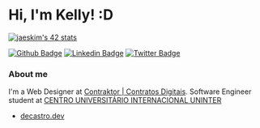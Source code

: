 # Hi, I'm Kelly! :D
[![jaeskim's 42 stats](https://badge42.herokuapp.com/api/stats/kechrist?cursus=Basecamp)](https://github.com/JaeSeoKim/badge42)

[![Github Badge](https://img.shields.io/badge/-Github-000?style=flat-square&logo=Github&logoColor=white&link=https://github.com/fagnerpsantos)](https://github.com/kedecastro)
[![Linkedin Badge](https://img.shields.io/badge/-LinkedIn-blue?style=flat-square&logo=Linkedin&logoColor=white&link=https://www.linkedin.com/in/fagnerpsantos/)](https://www.linkedin.com/in/kedecastro/)
[![Twitter Badge](https://img.shields.io/badge/-Twitter-1ca0f1?style=flat-square&labelColor=1ca0f1&logo=twitter&logoColor=white&link=https://twitter.com/fagnerpsantos)](https://twitter.com/kedecastro)

### About me
I'm a Web Designer at [Contraktor | Contratos Digitais](https://contraktor.com.br/).
Software Engineer student at [CENTRO UNIVERSITÁRIO INTERNACIONAL UNINTER](https://www.uninter.com/)

- [decastro.dev](https://decastro.dev/)
